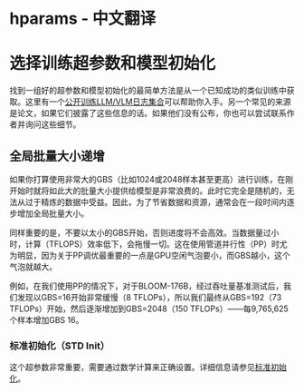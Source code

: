 # hparams - 中文翻译

# 选择训练超参数和模型初始化

找到一组好的超参数和模型初始化的最简单方法是从一个已知成功的类似训练中获取。这里有一个[公开训练LLM/VLM日志集合](../resources/README.md#publicly-available-training-llmvlm-logbooks)可以帮助你入手。另一个常见的来源是论文，如果它们披露了这些信息的话。如果他们没有公布，你也可以尝试联系作者并询问这些细节。

## 全局批量大小递增

如果你打算使用非常大的GBS（比如1024或2048样本甚至更高）进行训练，在刚开始时就将如此大的批量大小提供给模型是非常浪费的。此时它完全是随机的，无法从过于精炼的数据中受益。因此，为了节省数据和资源，通常会在一段时间内逐步增加全局批量大小。

同样重要的是，不要以太小的GBS开始，否则进度将不会高效。当数据量过小时，计算（TFLOPS）效率低下，会拖慢一切。这在使用管道并行性（PP）时尤为明显，因为关于PP调优最重要的一点是GPU空闲气泡要小，而GBS越小，这个气泡就越大。

例如，在我们使用PP的情况下，对于BLOOM-176B，经过吞吐量基准测试后，我们发现以GBS=16开始非常缓慢（8 TFLOPs），所以我们最终从GBS=192（73 TFLOPs）开始，然后逐渐增加到GBS=2048（150 TFLOPs）——每9,765,625个样本增加GBS 16。

### 标准初始化（STD Init）

这个超参数非常重要，需要通过数学计算来正确设置。详细信息请参见[标准初始化](instabilities#std-init)。